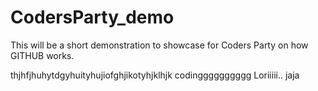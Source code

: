 # CodersParty_demo
This will be a short demonstration to showcase for Coders Party on how GITHUB works.

thjhfjhuhytdgyhuityhujiofghjikotyhjklhjk codingggggggggg
Loriiiii.. jaja 